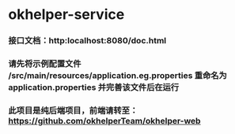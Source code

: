 # okhelper-service
### 接口文档：http:localhost:8080/doc.html
### 请先将示例配置文件 /src/main/resources/application.eg.properties 重命名为 application.properties 并完善该文件后在运行
### 此项目是纯后端项目，前端请转至：https://github.com/okhelperTeam/okhelper-web
